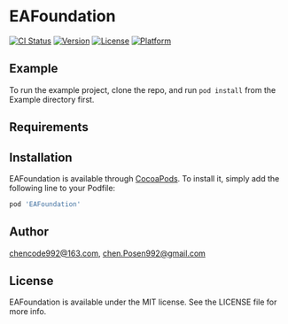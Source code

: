 # EAFoundation

[![CI Status](https://img.shields.io/travis/chencode992@163.com/EAFoundation.svg?style=flat)](https://travis-ci.org/chencode992@163.com/EAFoundation)
[![Version](https://img.shields.io/cocoapods/v/EAFoundation.svg?style=flat)](https://cocoapods.org/pods/EAFoundation)
[![License](https://img.shields.io/cocoapods/l/EAFoundation.svg?style=flat)](https://cocoapods.org/pods/EAFoundation)
[![Platform](https://img.shields.io/cocoapods/p/EAFoundation.svg?style=flat)](https://cocoapods.org/pods/EAFoundation)

## Example

To run the example project, clone the repo, and run `pod install` from the Example directory first.

## Requirements

## Installation

EAFoundation is available through [CocoaPods](https://cocoapods.org). To install
it, simply add the following line to your Podfile:

```ruby
pod 'EAFoundation'
```

## Author

chencode992@163.com, chen.Posen992@gmail.com

## License

EAFoundation is available under the MIT license. See the LICENSE file for more info.
